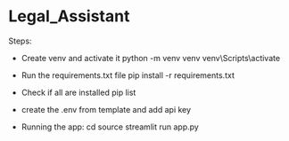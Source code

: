 # Legal_Assistant

Steps:

- Create venv and activate it
 python -m venv venv
 venv\Scripts\activate

- Run the requirements.txt file
pip install -r requirements.txt

- Check if all are installed
pip list

- create the .env from template and add api key

- Running the app:
cd source
streamlit run app.py
